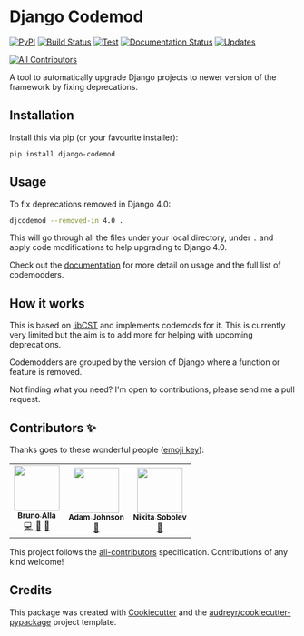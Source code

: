 # Django Codemod

[![PyPI](https://img.shields.io/pypi/v/django-codemod.svg)](https://pypi.python.org/pypi/django-codemod)
[![Build Status](https://travis-ci.com/browniebroke/django-codemod.svg?branch=master)](https://travis-ci.com/browniebroke/django-codemod)
[![Test](https://github.com/browniebroke/django-codemod/workflows/Test/badge.svg)](https://github.com/browniebroke/django-codemod/actions?query=workflow%3ATest)
[![Documentation Status](https://readthedocs.org/projects/django-codemod/badge/?version=latest)](https://django-codemod.readthedocs.io/en/latest/?badge=latest)
[![Updates](https://pyup.io/repos/github/browniebroke/django-codemod/shield.svg)](https://pyup.io/repos/github/browniebroke/django-codemod/)
<!-- ALL-CONTRIBUTORS-BADGE:START - Do not remove or modify this section -->
[![All Contributors](https://img.shields.io/badge/all_contributors-3-orange.svg?style=flat-square)](#contributors-)
<!-- ALL-CONTRIBUTORS-BADGE:END -->

A tool to automatically upgrade Django projects to newer version of the framework by fixing deprecations.

## Installation

Install this via pip (or your favourite installer):

`pip install django-codemod`

## Usage

To fix deprecations removed in Django 4.0:

```bash
djcodemod --removed-in 4.0 .
```

This will go through all the files under your local directory, under `.` and apply code modifications to help upgrading to Django 4.0.

Check out the [documentation](https://django-codemod.readthedocs.io) for more detail on usage and the full list of codemodders.

## How it works

This is based on [libCST](https://libcst.readthedocs.io/en/latest/index.html) and implements codemods for it. This is currently very limited but the aim is to add more for helping with upcoming deprecations.

Codemodders are grouped by the version of Django where a function or feature is removed.

Not finding what you need? I'm open to contributions, please send me a pull request.

## Contributors ✨

Thanks goes to these wonderful people ([emoji key](https://allcontributors.org/docs/en/emoji-key)):

<!-- ALL-CONTRIBUTORS-LIST:START - Do not remove or modify this section -->
<!-- prettier-ignore-start -->
<!-- markdownlint-disable -->
<table>
  <tr>
    <td align="center"><a href="https://browniebroke.com"><img src="https://avatars1.githubusercontent.com/u/861044?v=4" width="80px;" alt=""/><br /><sub><b>Bruno Alla</b></sub></a><br /><a href="https://github.com/browniebroke/django-codemod/commits?author=browniebroke" title="Code">💻</a> <a href="https://github.com/browniebroke/django-codemod/issues?q=author%3Abrowniebroke" title="Bug reports">🐛</a> <a href="https://github.com/browniebroke/django-codemod/commits?author=browniebroke" title="Documentation">📖</a></td>
    <td align="center"><a href="https://adamj.eu/"><img src="https://avatars2.githubusercontent.com/u/857609?v=4" width="80px;" alt=""/><br /><sub><b>Adam Johnson</b></sub></a><br /><a href="https://github.com/browniebroke/django-codemod/commits?author=adamchainz" title="Documentation">📖</a></td>
    <td align="center"><a href="https://sobolevn.me"><img src="https://avatars1.githubusercontent.com/u/4660275?v=4" width="80px;" alt=""/><br /><sub><b>Nikita Sobolev</b></sub></a><br /><a href="https://github.com/browniebroke/django-codemod/commits?author=sobolevn" title="Documentation">📖</a></td>
  </tr>
</table>

<!-- markdownlint-enable -->
<!-- prettier-ignore-end -->
<!-- ALL-CONTRIBUTORS-LIST:END -->

This project follows the [all-contributors](https://github.com/all-contributors/all-contributors) specification. Contributions of any kind welcome!

## Credits

This package was created with
[Cookiecutter](https://github.com/audreyr/cookiecutter) and the
[audreyr/cookiecutter-pypackage](https://github.com/audreyr/cookiecutter-pypackage)
project template.
